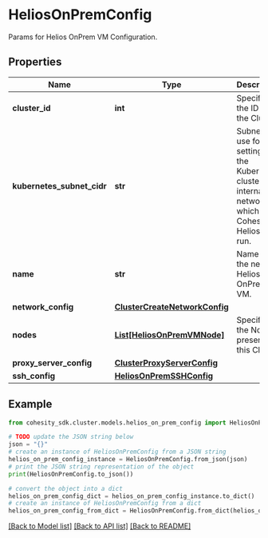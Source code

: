 # HeliosOnPremConfig

Params for Helios OnPrem VM Configuration.

## Properties

Name | Type | Description | Notes
------------ | ------------- | ------------- | -------------
**cluster_id** | **int** | Specifies the ID of the Cluster. | [optional] [readonly] 
**kubernetes_subnet_cidr** | **str** | Subnet to use for setting up the Kubernetes cluster&#39;s internal network on which Cohesity Helios will run. | 
**name** | **str** | Name of the new Helios OnPrem VM. | 
**network_config** | [**ClusterCreateNetworkConfig**](ClusterCreateNetworkConfig.md) |  | [optional] 
**nodes** | [**List[HeliosOnPremVMNode]**](HeliosOnPremVMNode.md) | Specifies the Nodes present in this Cluster. | [optional] 
**proxy_server_config** | [**ClusterProxyServerConfig**](ClusterProxyServerConfig.md) |  | [optional] 
**ssh_config** | [**HeliosOnPremSSHConfig**](HeliosOnPremSSHConfig.md) |  | [optional] 

## Example

```python
from cohesity_sdk.cluster.models.helios_on_prem_config import HeliosOnPremConfig

# TODO update the JSON string below
json = "{}"
# create an instance of HeliosOnPremConfig from a JSON string
helios_on_prem_config_instance = HeliosOnPremConfig.from_json(json)
# print the JSON string representation of the object
print(HeliosOnPremConfig.to_json())

# convert the object into a dict
helios_on_prem_config_dict = helios_on_prem_config_instance.to_dict()
# create an instance of HeliosOnPremConfig from a dict
helios_on_prem_config_from_dict = HeliosOnPremConfig.from_dict(helios_on_prem_config_dict)
```
[[Back to Model list]](../README.md#documentation-for-models) [[Back to API list]](../README.md#documentation-for-api-endpoints) [[Back to README]](../README.md)


